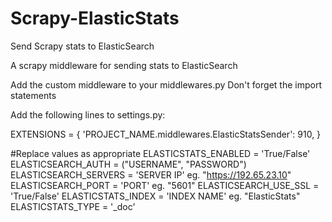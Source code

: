 # Scrapy-ElasticStats
Send Scrapy stats to ElasticSearch

A scrapy middleware for sending stats to ElasticSearch

Add the custom middleware to your middlewares.py
Don't forget the import statements

Add the following lines to settings.py:

EXTENSIONS = {
    'PROJECT_NAME.middlewares.ElasticStatsSender': 910,
}

#Replace values as appropriate
ELASTICSTATS_ENABLED = 'True/False'
ELASTICSEARCH_AUTH = ("USERNAME", "PASSWORD")
ELASTICSEARCH_SERVERS = 'SERVER IP'     eg. "https://192.65.23.10"
ELASTICSEARCH_PORT = 'PORT'             eg. "5601"
ELASTICSEARCH_USE_SSL = 'True/False'
ELASTICSTATS_INDEX = 'INDEX NAME'       eg. "ElasticStats"
ELASTICSTATS_TYPE = '_doc'
